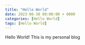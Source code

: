 ```yaml
---
title: "Hello World"
date: 2023-06-30 00:00:00 + 0000
categories: [Hello World]
tags: [Hello World]
---
```


Hello World! 
This is my personal blog
